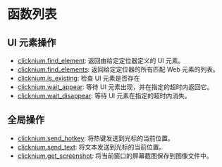 
# 函数列表 

## UI 元素操作 
- [clicknium.find_element](./find_element.md): 返回由给定定位器定义的 UI 元素。
- [clicknium.find_elements](./find_elements.md): 返回给定定位器的所有匹配 Web 元素的列表。
- [clicknium.is_existing](./is_existing.md): 检查 UI 元素是否存在
- [clicknium.wait_appear](./wait_appear.md): 等待 UI 元素出现，并在指定的超时内返回它。
- [clicknium.wait_disappear](./wait_disappear.md): 等待 UI 元素在指定的超时内消失。


## 全局操作
- [clicknium.send_hotkey](./send_hotkey.md): 将热键发送到光标的当前位置。
- [clicknium.send_text](./send_text.md): 将文本发送到光标的当前位置。
- [clicknium.get_screenshot](./get_screenshot.md): 将当前窗口的屏幕截图保存到图像文件中。